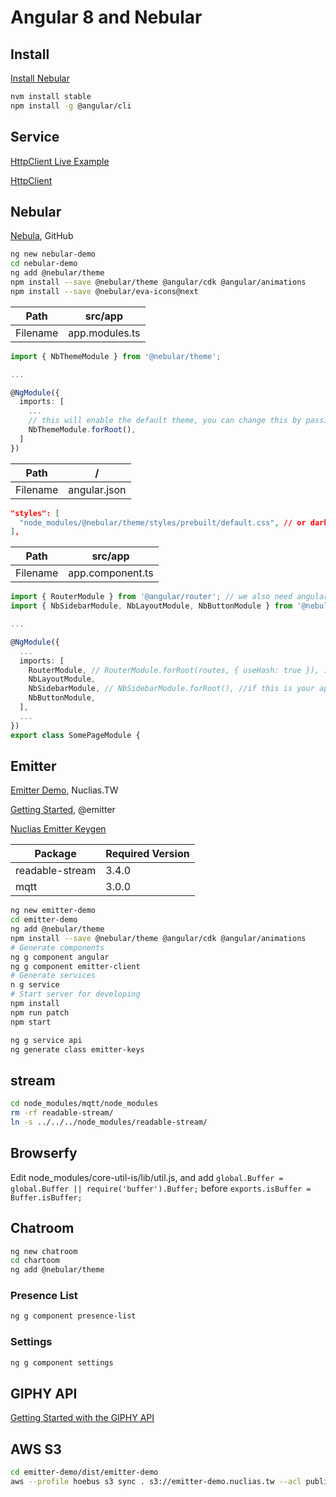 # Angular 8 and Nebular

## Install

[Install Nebular](https://akveo.github.io/nebular/docs/guides/install-nebular#install-nebular)

```bash
nvm install stable
npm install -g @angular/cli
```

## Service

[HttpClient Live Example](https://stackblitz.com/angular/arrmelnxgdo)

[HttpClient](https://angular.io/guide/http)

## Nebular

[Nebula](https://github.com/akveo/nebular), GitHub

```bash
ng new nebular-demo
cd nebular-demo
ng add @nebular/theme
npm install --save @nebular/theme @angular/cdk @angular/animations
npm install --save @nebular/eva-icons@next
```

Path | src/app
-|-
Filename | app.modules.ts

```ts
import { NbThemeModule } from '@nebular/theme';

...

@NgModule({
  imports: [
    ...
    // this will enable the default theme, you can change this by passing `{ name: 'dark' }` to enable the dark theme
    NbThemeModule.forRoot(),
  ]
})
```

Path | /
-|-
Filename | angular.json

```json
"styles": [
  "node_modules/@nebular/theme/styles/prebuilt/default.css", // or dark.css
],
```

Path | src/app
-|-
Filename | app.component.ts

```ts
import { RouterModule } from '@angular/router'; // we also need angular router for Nebular to function properly
import { NbSidebarModule, NbLayoutModule, NbButtonModule } from '@nebular/theme';

...

@NgModule({
  ...
  imports: [
    RouterModule, // RouterModule.forRoot(routes, { useHash: true }), if this is your app.module
    NbLayoutModule,
    NbSidebarModule, // NbSidebarModule.forRoot(), //if this is your app.module
    NbButtonModule,
  ],
  ...
})
export class SomePageModule {
```

## Emitter

[Emitter Demo](http://emitter-demo.nuclias.tw/), Nuclias.TW

[Getting Started](https://emitter.io/develop/getting-started/), @emitter

[Nuclias Emitter Keygen](http://emitter.nuclias.tw/keygen)

Package | Required Version
-|-
readable-stream | 3.4.0
mqtt | 3.0.0

```bash
ng new emitter-demo
cd emitter-demo
ng add @nebular/theme
npm install --save @nebular/theme @angular/cdk @angular/animations
# Generate components
ng g component angular
ng g component emitter-client
# Generate services
n g service
# Start server for developing
npm install
npm run patch
npm start
```

```bash
ng g service api
ng generate class emitter-keys
```

## stream

```bash
cd node_modules/mqtt/node_modules
rm -rf readable-stream/
ln -s ../../../node_modules/readable-stream/
```

## Browserfy

Edit node_modules/core-util-is/lib/util.js, and add `global.Buffer = global.Buffer || require('buffer').Buffer;` before `exports.isBuffer = Buffer.isBuffer;`

## Chatroom

```bash
ng new chatroom
cd chartoom
ng add @nebular/theme
```

### Presence List

```bash
ng g component presence-list
```

### Settings

```bash
ng g component settings
```

## GIPHY API

[Getting Started with the GIPHY API](https://developers.giphy.com/docs/)

## AWS S3

```bash
cd emitter-demo/dist/emitter-demo
aws --profile hoebus s3 sync . s3://emitter-demo.nuclias.tw --acl public-read
```
